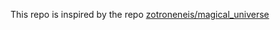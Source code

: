 This repo is inspired by the repo [zotroneneis/magical_universe](https://github.com/zotroneneis/magical_universe)
